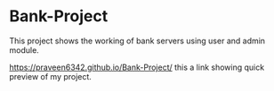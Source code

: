 # Bank-Project
This project shows the working of bank servers using user and admin module.

 https://praveen6342.github.io/Bank-Project/ this a link showing quick preview of my project.
